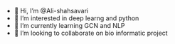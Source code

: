 - 👋 Hi, I’m @Ali-shahsavari
- 👀 I’m interested in deep learng and python
- 🌱 I’m currently learning GCN and NLP
- 💞️ I’m looking to collaborate on bio informatic project

<!---
Ali-shahsavari-94/Ali-shahsavari is a ✨ special ✨ repository because its `README.md` (this file) appears on your GitHub profile.
You can click the Preview link to take a look at your changes.
--->
